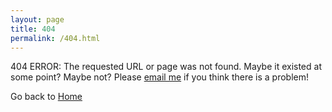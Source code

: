 ```yaml
---
layout: page
title: 404
permalink: /404.html
---
```


404 ERROR: The requested URL or page was not found. Maybe it existed at some point? Maybe not?
Please <a href="mailto:">email me</a> if you think there is a problem!

Go back to <a href="http://hamedusman.github.io">Home</a>
